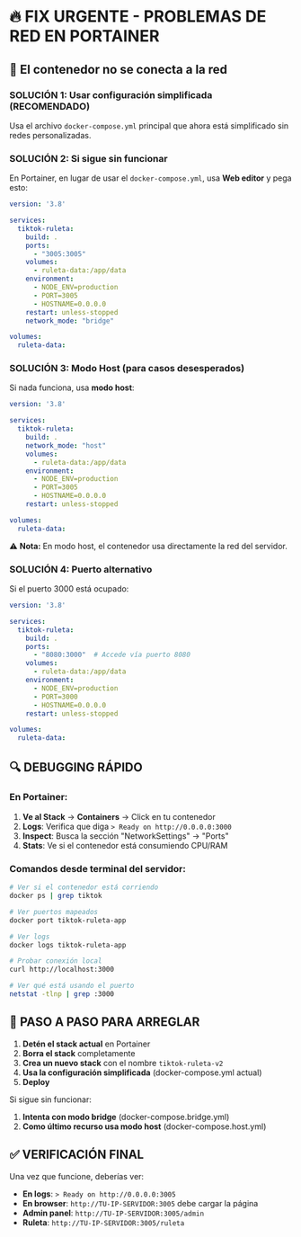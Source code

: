 # 🔥 FIX URGENTE - PROBLEMAS DE RED EN PORTAINER

## 🚨 El contenedor no se conecta a la red

### **SOLUCIÓN 1: Usar configuración simplificada (RECOMENDADO)**

Usa el archivo `docker-compose.yml` principal que ahora está simplificado sin redes personalizadas.

### **SOLUCIÓN 2: Si sigue sin funcionar**

En Portainer, en lugar de usar el `docker-compose.yml`, usa **Web editor** y pega esto:

```yaml
version: '3.8'

services:
  tiktok-ruleta:
    build: .
    ports:
      - "3005:3005"
    volumes:
      - ruleta-data:/app/data
    environment:
      - NODE_ENV=production
      - PORT=3005
      - HOSTNAME=0.0.0.0
    restart: unless-stopped
    network_mode: "bridge"

volumes:
  ruleta-data:
```

### **SOLUCIÓN 3: Modo Host (para casos desesperados)**

Si nada funciona, usa **modo host**:

```yaml
version: '3.8'

services:
  tiktok-ruleta:
    build: .
    network_mode: "host"
    volumes:
      - ruleta-data:/app/data
    environment:
      - NODE_ENV=production
      - PORT=3005
      - HOSTNAME=0.0.0.0
    restart: unless-stopped

volumes:
  ruleta-data:
```

⚠️ **Nota:** En modo host, el contenedor usa directamente la red del servidor.

### **SOLUCIÓN 4: Puerto alternativo**

Si el puerto 3000 está ocupado:

```yaml
version: '3.8'

services:
  tiktok-ruleta:
    build: .
    ports:
      - "8080:3000"  # Accede vía puerto 8080
    volumes:
      - ruleta-data:/app/data
    environment:
      - NODE_ENV=production
      - PORT=3000
      - HOSTNAME=0.0.0.0
    restart: unless-stopped

volumes:
  ruleta-data:
```

## 🔍 DEBUGGING RÁPIDO

### En Portainer:

1. **Ve al Stack** → **Containers** → Click en tu contenedor
2. **Logs**: Verifica que diga `> Ready on http://0.0.0.0:3000`
3. **Inspect**: Busca la sección "NetworkSettings" → "Ports"
4. **Stats**: Ve si el contenedor está consumiendo CPU/RAM

### Comandos desde terminal del servidor:

```bash
# Ver si el contenedor está corriendo
docker ps | grep tiktok

# Ver puertos mapeados
docker port tiktok-ruleta-app

# Ver logs
docker logs tiktok-ruleta-app

# Probar conexión local
curl http://localhost:3000

# Ver qué está usando el puerto
netstat -tlnp | grep :3000
```

## 🎯 PASO A PASO PARA ARREGLAR

1. **Detén el stack actual** en Portainer
2. **Borra el stack** completamente
3. **Crea un nuevo stack** con el nombre `tiktok-ruleta-v2`
4. **Usa la configuración simplificada** (docker-compose.yml actual)
5. **Deploy**

Si sigue sin funcionar:
1. **Intenta con modo bridge** (docker-compose.bridge.yml)
2. **Como último recurso usa modo host** (docker-compose.host.yml)

## ✅ VERIFICACIÓN FINAL

Una vez que funcione, deberías ver:

- **En logs**: `> Ready on http://0.0.0.0:3005`
- **En browser**: `http://TU-IP-SERVIDOR:3005` debe cargar la página
- **Admin panel**: `http://TU-IP-SERVIDOR:3005/admin`
- **Ruleta**: `http://TU-IP-SERVIDOR:3005/ruleta`
